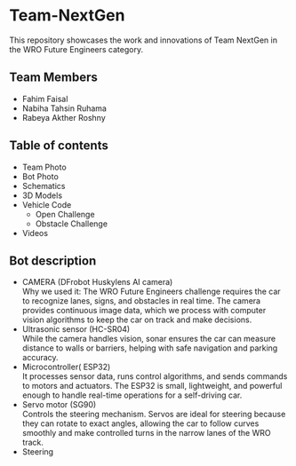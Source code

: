 # Team-NextGen
This repository showcases the work and innovations of Team NextGen in the WRO Future Engineers category.

## Team Members
- Fahim Faisal  
- Nabiha Tahsin Ruhama  
- Rabeya Akther Roshny  

## Table of contents 
- Team Photo  
- Bot Photo  
- Schematics  
- 3D Models  
- Vehicle Code  
  - Open Challenge   
  - Obstacle Challenge  
- Videos  
## Bot description 
- CAMERA (DFrobot Huskylens AI camera)    
  Why we used it: The WRO Future Engineers challenge requires the car to recognize lanes, signs, and obstacles in real time. The camera provides continuous image data, which we process with computer vision algorithms to keep the car on track and make decisions.
- Ultrasonic sensor (HC-SR04)   
  While the camera handles vision, sonar ensures the car can measure distance to walls or barriers, helping with safe navigation and parking accuracy.
- Microcontroller( ESP32)    
 It processes sensor data, runs control algorithms, and sends commands to motors and actuators. The ESP32 is small, lightweight, and powerful enough to handle real-time operations for a self-driving car.
- Servo motor  (SG90)     
 Controls the steering mechanism. Servos are ideal for steering because they can rotate to exact angles, allowing the car to follow curves smoothly and make controlled turns in the narrow lanes of the WRO track.
- Steering
  
